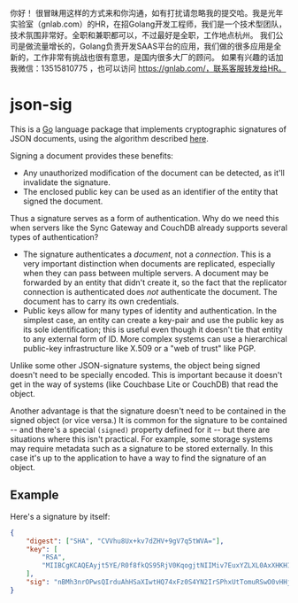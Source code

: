 你好！
很冒昧用这样的方式来和你沟通，如有打扰请忽略我的提交哈。我是光年实验室（gnlab.com）的HR，在招Golang开发工程师，我们是一个技术型团队，技术氛围非常好。全职和兼职都可以，不过最好是全职，工作地点杭州。
我们公司是做流量增长的，Golang负责开发SAAS平台的应用，我们做的很多应用是全新的，工作非常有挑战也很有意思，是国内很多大厂的顾问。
如果有兴趣的话加我微信：13515810775  ，也可以访问 https://gnlab.com/，联系客服转发给HR。
# json-sig

This is a [Go](http://golang.org) language package that implements cryptographic signatures of JSON documents, using the algorithm described [here](https://github.com/couchbase/couchbase-lite-ios/wiki/Signed-Documents).

Signing a document provides these benefits:
* Any unauthorized modification of the document can be detected, as it'll invalidate the signature.
* The enclosed public key can be used as an identifier of the entity that signed the document.

Thus a signature serves as a form of authentication. Why do we need this when servers like the Sync Gateway and CouchDB already supports several types of authentication?
* The signature authenticates a _document_, not a _connection_. This is a very important distinction when documents are replicated, especially when they can pass between multiple servers. A document may be forwarded by an entity that didn't create it, so the fact that the replicator connection is authenticated does _not_ authenticate the document. The document has to carry its own credentials.
* Public keys allow for many types of identity and authentication. In the simplest case, an entity can create a key-pair and use the public key as its sole identification; this is useful even though it doesn't tie that entity to any external form of ID. More complex systems can use a hierarchical public-key infrastructure like X.509 or a "web of trust" like PGP.

Unlike some other JSON-signature systems, the object being signed doesn't need to be specially encoded. This is important because it doesn't get in the way of systems (like Couchbase Lite or CouchDB) that read the object.

Another advantage is that the signature doesn't need to be contained in the signed object (or vice versa.) It is common for the signature to be contained -- and there's a special `(signed)` property defined for it -- but there are situations where this isn't practical. For example, some storage systems may require metadata such as a signature to be stored externally. In this case it's up to the application to have a way to find the signature of an object.

## Example

Here's a signature by itself:

```json
{
    "digest": ["SHA", "CVVhu8Ux+kv7dZHV+9gV7q5tWVA="],
    "key": [
        "RSA",
        "MIIBCgKCAQEAyjt5YE/R0f8fkQS95RjV0KqogjtNIIMiv7EuxYZLXL0AxXHKH13VmUTUis9PjtlsW3CoBNldPUyj5Xmujn39AlIhTioUXtBOrySrfAiaqfo28ytavY2q2X75YzQwLbTt1mRaP4Vl/NyYFf1sx7EfBoC807VcXbSbajxf7T5E9o/zwBgTME6nvXy1OPT+LkOHPmoat9RM37rOhBhA1hLHG2zxeQum31Ck0TrKJrefgmITQQ/SQsX5d8b9vXwvYrc7enGU0EfxBL4Ni62+mPYuFkh6uYrvoTNZ0wqSnhljF8C8JsxwQZ7zUWvRFhpsR1Xk71XYGcis/ZxiWXOQ+7LvAQIDAQAB"
    ],
    "sig": "nBMh3nrOPwsQIrduAhHSaXIwtHQ74xFz0S4YN2IrSPhxUtTomuRSwO0vHHjHHZFKyReYJUikmVrJ7gkObdO325E07bRYfRG2phao1R1D/Jmj0rBEhAXaDbkfSd99URJjzsjxCagwRXU2JjrjNsih53dUJXKwYcyPpjgwhBy7Nzs8PjJCr4szA//ckLtSBI8G5pjY8eTrPR2udLIflwUgji51sxRvT6+GRFjqWH9JeLPoyvK6J1E3+xsCj397dUAcodCgomotnjghC/VywK/O7wDjgA9aj8/OyMhTyf3MPGjF05zQj2ggjo76Yuqz9Z7aHp5A9eJeARNKqTy2646gWQ=="
}
```

